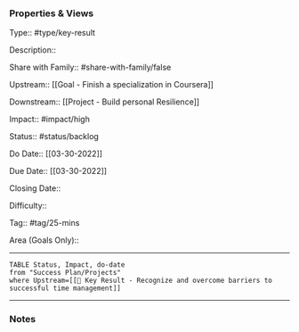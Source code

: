 ### Properties & Views

Type:: #type/key-result

Description:: 

Share with Family:: #share-with-family/false

Upstream:: [[Goal - Finish a specialization in Coursera]]

Downstream:: [[Project - Build personal Resilience]]

Impact:: #impact/high

Status:: #status/backlog

Do Date:: [[03-30-2022]]

Due Date:: [[03-30-2022]]

Closing Date:: 

Difficulty:: 

Tag:: #tag/25-mins

Area (Goals Only):: 

---

```dataview
TABLE Status, Impact, do-date
from "Success Plan/Projects"
where Upstream=[[💠 Key Result - Recognize and overcome barriers to successful time management]]
```

---

### Notes